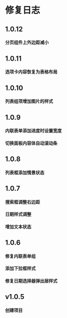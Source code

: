 修复日志
=========

1.0.12
----
#### 分页组件上外边距减小

1.0.11
----
#### 选项卡内容恢复为表格布局

1.0.10
----
#### 列表组项增加图片的样式

1.0.9
----
#### 内联表单添加进度时设置宽度
#### 切换面板内容体自动滚动条

1.0.8
----
#### 列表框添加情景状态

1.0.7
----
#### 搜索框调整右边距
#### 日期样式调整
#### 增加文本状态

1.0.6
-----
#### 修复内联表单组
#### 添加下拉框样式
#### 修复日期选择器弹出层样式

v1.0.5
-----
#### 创建项目